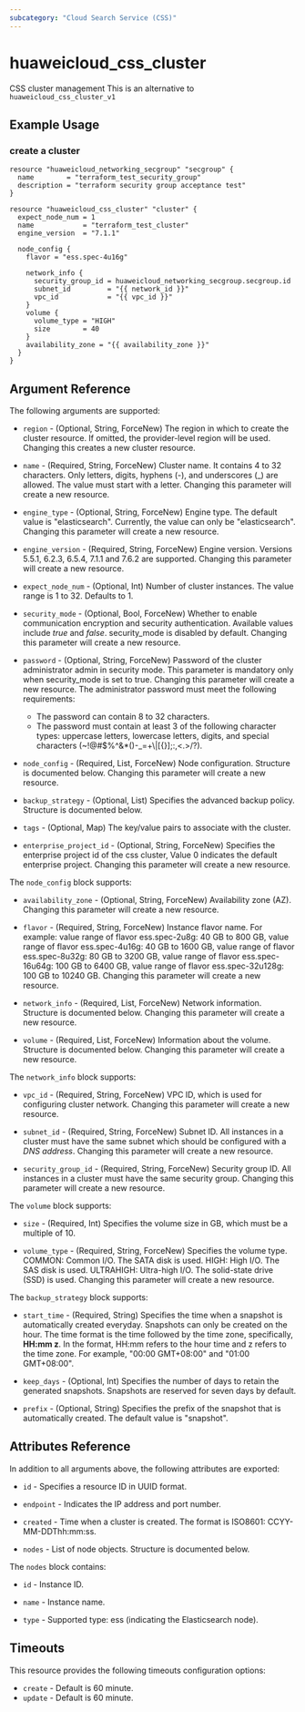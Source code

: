 ```yaml
---
subcategory: "Cloud Search Service (CSS)"
---
```


# huaweicloud_css_cluster

CSS cluster management
This is an alternative to `huaweicloud_css_cluster_v1`

## Example Usage

### create a cluster

```hcl
resource "huaweicloud_networking_secgroup" "secgroup" {
  name        = "terraform_test_security_group"
  description = "terraform security group acceptance test"
}

resource "huaweicloud_css_cluster" "cluster" {
  expect_node_num = 1
  name            = "terraform_test_cluster"
  engine_version  = "7.1.1"

  node_config {
    flavor = "ess.spec-4u16g"
    
    network_info {
      security_group_id = huaweicloud_networking_secgroup.secgroup.id
      subnet_id         = "{{ network_id }}"
      vpc_id            = "{{ vpc_id }}"
    }
    volume {
      volume_type = "HIGH"
      size        = 40
    }
    availability_zone = "{{ availability_zone }}"
  }
}
```

## Argument Reference

The following arguments are supported:

* `region` - (Optional, String, ForceNew) The region in which to create the cluster resource. If omitted, the
  provider-level region will be used. Changing this creates a new cluster resource.

* `name` - (Required, String, ForceNew) Cluster name. It contains 4 to 32 characters. Only letters, digits, hyphens (-),
  and underscores (_) are allowed. The value must start with a letter. Changing this parameter will create a new
  resource.

* `engine_type` - (Optional, String, ForceNew) Engine type. The default value is "elasticsearch". Currently, the value
  can only be "elasticsearch". Changing this parameter will create a new resource.

* `engine_version` - (Required, String, ForceNew) Engine version. Versions 5.5.1, 6.2.3, 6.5.4, 7.1.1 and 7.6.2 are
  supported. Changing this parameter will create a new resource.

* `expect_node_num` - (Optional, Int) Number of cluster instances. The value range is 1 to 32. Defaults to 1.

* `security_mode` - (Optional, Bool, ForceNew) Whether to enable communication encryption and security authentication.
  Available values include *true* and *false*. security_mode is disabled by default. Changing this parameter will create
  a new resource.

* `password` - (Optional, String, ForceNew) Password of the cluster administrator admin in security mode. This parameter
  is mandatory only when security_mode is set to true. Changing this parameter will create a new resource. The
  administrator password must meet the following requirements:
  + The password can contain 8 to 32 characters.
  + The password must contain at least 3 of the following character types: uppercase letters, lowercase letters, digits,
    and special characters (~!@#$%^&*()-_=+\\|[{}];:,<.>/?).

* `node_config` - (Required, List, ForceNew) Node configuration. Structure is documented below. Changing this parameter
  will create a new resource.

* `backup_strategy` - (Optional, List) Specifies the advanced backup policy. Structure is documented below.

* `tags` - (Optional, Map) The key/value pairs to associate with the cluster.

* `enterprise_project_id` - (Optional, String, ForceNew) Specifies the enterprise project id of the css cluster, Value 0
  indicates the default enterprise project. Changing this parameter will create a new resource.

The `node_config` block supports:

* `availability_zone` - (Optional, String, ForceNew) Availability zone (AZ). Changing this parameter will create a new
  resource.

* `flavor` - (Required, String, ForceNew) Instance flavor name. For example: value range of flavor ess.spec-2u8g:
  40 GB to 800 GB, value range of flavor ess.spec-4u16g: 40 GB to 1600 GB, value range of flavor ess.spec-8u32g: 80 GB
  to 3200 GB, value range of flavor ess.spec-16u64g: 100 GB to 6400 GB, value range of flavor ess.spec-32u128g: 100 GB
  to 10240 GB. Changing this parameter will create a new resource.

* `network_info` - (Required, List, ForceNew) Network information. Structure is documented below. Changing this
  parameter will create a new resource.

* `volume` - (Required, List, ForceNew) Information about the volume. Structure is documented below. Changing this
  parameter will create a new resource.

The `network_info` block supports:

* `vpc_id` - (Required, String, ForceNew) VPC ID, which is used for configuring cluster network. Changing this parameter
  will create a new resource.

* `subnet_id` - (Required, String, ForceNew) Subnet ID. All instances in a cluster must have the same subnet which
  should be configured with a *DNS address*. Changing this parameter will create a new resource.

* `security_group_id` - (Required, String, ForceNew) Security group ID. All instances in a cluster must have the same
  security group. Changing this parameter will create a new resource.

The `volume` block supports:

* `size` - (Required, Int) Specifies the volume size in GB, which must be a multiple of 10.

* `volume_type` - (Required, String, ForceNew) Specifies the volume type. COMMON: Common I/O. The SATA disk is used.
  HIGH: High I/O. The SAS disk is used. ULTRAHIGH: Ultra-high I/O. The solid-state drive (SSD) is used. Changing this
  parameter will create a new resource.

The `backup_strategy` block supports:

* `start_time` - (Required, String) Specifies the time when a snapshot is automatically created everyday. Snapshots can
  only be created on the hour. The time format is the time followed by the time zone, specifically, **HH:mm z**. In the
  format, HH:mm refers to the hour time and z refers to the time zone. For example, "00:00 GMT+08:00"
  and "01:00 GMT+08:00".

* `keep_days` - (Optional, Int) Specifies the number of days to retain the generated snapshots. Snapshots are reserved
  for seven days by default.

* `prefix` - (Optional, String) Specifies the prefix of the snapshot that is automatically created. The default value
  is "snapshot".

## Attributes Reference

In addition to all arguments above, the following attributes are exported:

* `id` - Specifies a resource ID in UUID format.

* `endpoint` - Indicates the IP address and port number.

* `created` - Time when a cluster is created. The format is ISO8601:
  CCYY-MM-DDThh:mm:ss.

* `nodes` - List of node objects. Structure is documented below.

The `nodes` block contains:

* `id` - Instance ID.

* `name` - Instance name.

* `type` - Supported type: ess (indicating the Elasticsearch node).

## Timeouts

This resource provides the following timeouts configuration options:

* `create` - Default is 60 minute.
* `update` - Default is 60 minute.
